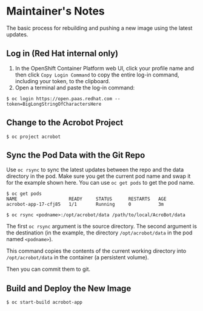 # Maintainer's Notes

The basic process for rebuilding and pushing a new image using the latest updates.

## Log in (Red Hat internal only)

1. In the OpenShift Container Platform web UI, click your profile name and then click `Copy Login Command` to copy the entire log-in command, including your token, to the clipboard.
1. Open a terminal and paste the log-in command:

```
$ oc login https://open.paas.redhat.com --token=BigLongStringOfCharactersHere
```

## Change to the Acrobot Project

```
$ oc project acrobot
```

## Sync the Pod Data with the Git Repo

Use `oc rsync` to sync the latest updates between the repo and the data directory in the pod. Make sure you get the current pod name and swap it for the example shown here. You can use `oc get pods` to get the pod name.

~~~
$ oc get pods
NAME                   READY     STATUS      RESTARTS   AGE
acrobot-app-17-cfj85   1/1       Running     0          3m
~~~


```
$ oc rsync <podname>:/opt/acrobot/data /path/to/local/AcroBot/data
```

The first `oc rsync` argument is the source directory. The second argument is the destination (in the example, the directory `/opt/acrobot/data` in the pod named `<podname>`).

This command copies the contents of the current working directory into `/opt/acrobot/data` in the container (a persistent volume).

Then you can commit them to git.


## Build and Deploy the New Image

```
$ oc start-build acrobot-app
```


